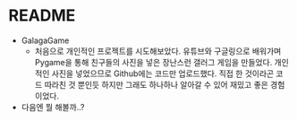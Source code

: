 # README

* GalagaGame 
  * 처음으로 개인적인 프로젝트를 시도해보았다. 유튜브와 구글링으로 배워가며 Pygame을 통해 친구들의 사진을 넣은 장난스런 갤러그 게임을 만들었다. 개인적인 사진을 넣었으므로 Github에는 코드만 업로드했다. 직접 한 것이라곤 코드 따라친 것 뿐인듯 하지만 그래도 하나하나 알아갈 수 있어 재밌고 좋은 경험이었다.
* 다음엔 뭘 해볼까..?